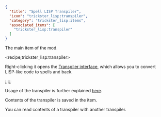 ```json
{
  "title": "Spell LISP Transpiler",
  "icon": "trickster_lisp:transpiler",
  "category": "trickster_lisp:items",
  "associated_items": [
    "trickster_lisp:transpiler"
  ]
}
```

The main item of the mod.

<recipe;trickster_lisp:transpiler>

Right-clicking it opens the [Transpiler interface](^trickster_lisp:transpiling/interface), 
which allows you to convert LISP-like code to spells and back.

;;;;;

Usage of the transpiler is further explained [here](^trickster_lisp:transpiling).


Contents of the transpiler is saved in the item.


You can read contents of a transpiler with another transpiler.